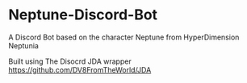 # Neptune-Discord-Bot
A Discord Bot based on the character Neptune from HyperDimension Neptunia

Built using The Disocrd JDA wrapper
https://github.com/DV8FromTheWorld/JDA
